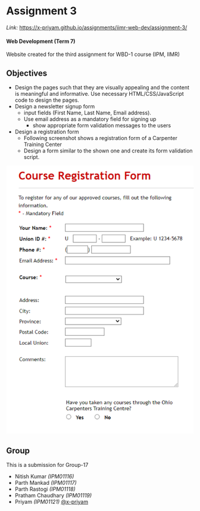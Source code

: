 # Assignment 3

_Link:_ https://x-priyam.github.io/assignments/iimr-web-dev/assignment-3/

#### Web Development (Term 7)

Website created for the third assignment for WBD-1 course (IPM, IIMR)

## Objectives

- Design the pages such that they are visually appealing and the content is meaningful and informative. Use necessary HTML/CSS/JavaScript code to design the pages.
- Design a newsletter signup form
  - input fields (First Name, Last Name, Email address).
  - Use email address as a mandatory field for signing up
    - show appropriate form validation messages to the users
- Design a registration form
  - Following screenshot shows a registration form of a Carpenter Training Center
  - Design a form similar to the shown one and create its form validation script.

![Registration Form Objective](images/registration-form-objective.png)

## Group

This is a submission for Group-17

- Nitish Kumar _(IPM01116)_
- Parth Mankad _(IPM01117)_
- Parth Rastogi _(IPM01118)_
- Pratham Chaudhary _(IPM01119)_
- Priyam _(IPM01121)_ [@x-priyam](https://github.com/x-priyam)
